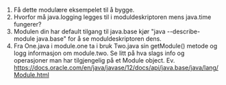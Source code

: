 1. Få dette modulære eksempelet til å bygge.
2. Hvorfor må java.logging legges til i moduldeskriptoren mens java.time fungerer?
3. Modulen din har default tilgang til java.base kjør "java --describe-module java.base" for å se moduldeskriptoren dens.
4. Fra One.java i module.one ta i bruk Two.java sin getModule() metode og logg informasjon om module.two. Se litt på hva slags info og operasjoner man har tilgjengelig på et Module object. Ev. https://docs.oracle.com/en/java/javase/12/docs/api/java.base/java/lang/Module.html
